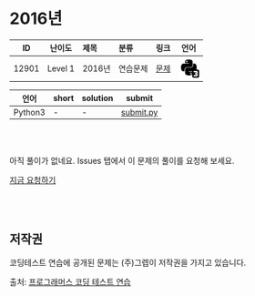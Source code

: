 # 2016년

| ID | 난이도 | 제목 | 분류 | 링크 | 언어 |
| -- | ---- | :-- | :-- | --- | --- |
| 12901 | Level 1 | 2016년 | 연습문제 | [문제](https://programmers.co.kr/learn/courses/30/lessons/12901) | [![python3](/assets/python3.svg)](submit.py) |

| 언어 | short | solution | submit |
| --- | ----- | -------- | ------ |
| Python3 | - | - | [submit.py](submit.py) |

<br>
<br>

아직 풀이가 없네요. Issues 탭에서 이 문제의 풀이를 요청해 보세요.

[지금 요청하기](https://github.com/yuneg11/Programmers-Solutions/issues/new?body=%2212901%3A+2016%EB%85%84%22+%EB%AC%B8%EC%A0%9C%EC%97%90+%EB%8C%80%ED%95%9C+%ED%92%80%EC%9D%B4%EB%A5%BC+%EC%9E%91%EC%84%B1%ED%95%B4+%EC%A3%BC%EC%84%B8%EC%9A%94%21%0A%ED%8A%B9%ED%9E%88+%EB%8B%A4%EC%9D%8C+%EB%82%B4%EC%9A%A9%EC%97%90+%EB%8C%80%ED%95%B4+%EC%84%A4%EB%AA%85%ED%95%B4+%EC%A3%BC%EC%84%B8%EC%9A%94.%0A+-+&title=%5B%ED%92%80%EC%9D%B4%EC%9A%94%EC%B2%AD%5D+12901+-+2016%EB%85%84&labels=Request)

<br>
<br>

## 저작권

코딩테스트 연습에 공개된 문제는 (주)그렙이 저작권을 가지고 있습니다.

출처: [프로그래머스 코딩 테스트 연습](https://programmers.co.kr/learn/challenges)
